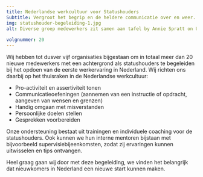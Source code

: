 ```yaml
---
title: Nederlandse werkcultuur voor Statushouders
Subtitle: Vergroot het begrip en de heldere communicatie over en weer.
img: statushouder-begeleiding-1.jpg
alt: Diverse groep medewerkers zit samen aan tafel by Annie Spratt on Unsplash
 
volgnummer: 20
---
```


Wij hebben tot dusver vijf organisaties bijgestaan om in totaal meer dan 20 nieuwe medewerkers met een achtergrond als statushouders te begeleiden bij het opdoen van de eerste werkervaring in Nederland. Wij richten ons daarbij op het thuisraken in de Nederlandse werkcultuur:

* Pro-activiteit en assertiviteit tonen
* Communicatieoefeningen (aannemen van een instructie of opdracht, aangeven van wensen en grenzen)
* Handig omgaan met misverstanden
* Persoonlijke doelen stellen
* Gesprekken voorbereiden

Onze ondersteuning bestaat uit trainingen en individuele coaching voor de statushouders. Ook kunnen we hun interne mentoren bijstaan met bijvoorbeeld supervisiebijeenkomsten, zodat zij ervaringen kunnen uitwisselen en tips ontvangen.


Heel graag gaan wij door met deze begeleiding, we vinden het belangrijk dat nieuwkomers in Nederland een nieuwe start kunnen maken.